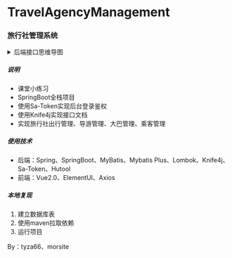 # TravelAgencyManagement
### 旅行社管理系统
<details><summary>后端接口思维导图</summary>
<img src="./文档/思维导图/旅行社管理系统.png"/>
</details>

##### 说明
- 课堂小练习
- SpringBoot全栈项目
- 使用Sa-Token实现后台登录鉴权
- 使用Knife4j实现接口文档
- 实现旅行社出行管理、导游管理、大巴管理、乘客管理

##### 使用技术
- 后端：Spring、SpringBoot、MyBatis、Mybatis Plus、Lombok、Knife4j、Sa-Token、Hutool
- 前端：Vue2.0、ElementUI、Axios

##### 本地复现
1. 建立数据库表
2. 使用maven拉取依赖
3. 运行项目

By：tyza66、morsite